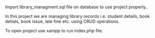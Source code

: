 Import library_managment.sql file on database to use project properly..

In this project we are managing library records i.e. student details, book detials, book issue, late fine etc. using CRUD operations.

To open project use xampp to run index.php file.
